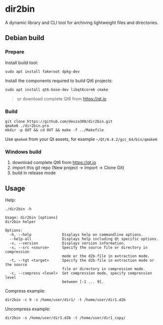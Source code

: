 # dir2bin

A dynamic library and CLI tool for archiving lightweight files and directories.

## Debian build

### Prepare

Install build tool:
```
sudo apt install fakeroot dpkg-dev
```

Install the components required to build Qt6 projects:
```
sudo apt install qt6-base-dev libqt6core6 cmake
```

> or download complete Qt6 from https://qt.io

### Build

```
git clone https://github.com/devza300/dir2bin.git
qmake6 ./dir2bin.pro
mkdir -p OUT && cd OUT && make -f ../Makefile
```

Use `qmake6` from your Qt assets, for example `~/Qt/6.4.2/gcc_64/bin/qmake6`

### Windows build

1. download complete Qt6 from https://qt.io
2. import this git repo (New project -> Import -> Clone Git)
3. build in release mode

## Usage

Help:
```
./dir2bin -h

Usage: dir2bin [options]
dir2bin helper

Options:
  -h, --help              Displays help on commandline options.
  --help-all              Displays help including Qt specific options.
  -v, --version           Displays version information.
  -s, --src <source>      Specify the source file or directory in compression
                          mode or the d2b-file in extraction mode.
  -t, --tgt <target>      Specify the d2b-file in extraction mode or the source
                          file or directory in compression mode.
  -c, --compress <level>  Set compression mode, specify compression level
                          between [-1 ... 9].
```

Compress example:
```
dir2bin -c 9 -s /home/user/dir1/ -t /home/user/dir1.d2b
```

Uncompress example:
```
dir2bin -s /home/user/dir1.d2b -t /home/user/dir1_copy/
```
